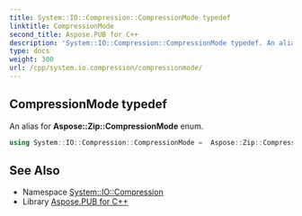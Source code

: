```yaml
---
title: System::IO::Compression::CompressionMode typedef
linktitle: CompressionMode
second_title: Aspose.PUB for C++
description: 'System::IO::Compression::CompressionMode typedef. An alias for Aspose::Zip::CompressionMode enum in C++.'
type: docs
weight: 300
url: /cpp/system.io.compression/compressionmode/
---
```

## CompressionMode typedef


An alias for **Aspose::Zip::CompressionMode** enum.

```cpp
using System::IO::Compression::CompressionMode =  Aspose::Zip::CompressionMode
```

## See Also

* Namespace [System::IO::Compression](../)
* Library [Aspose.PUB for C++](../../)
